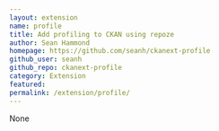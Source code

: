 ```yaml
---
layout: extension
name: profile
title: Add profiling to CKAN using repoze
author: Sean Hammond
homepage: https://github.com/seanh/ckanext-profile
github_user: seanh
github_repo: ckanext-profile
category: Extension
featured: 
permalink: /extension/profile/
---
```



None
